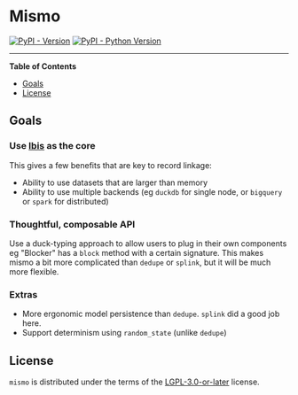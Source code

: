 # Mismo

[![PyPI - Version](https://img.shields.io/pypi/v/mismo.svg)](https://pypi.org/project/mismo)
[![PyPI - Python Version](https://img.shields.io/pypi/pyversions/mismo.svg)](https://pypi.org/project/mismo)

-----

**Table of Contents**

- [Goals](#goals)
- [License](#license)

## Goals

### Use [Ibis](https://ibis-project.org/) as the core
This gives a few benefits that are key to record linkage:
- Ability to use datasets that are larger than memory
- Ability to use multiple backends (eg `duckdb` for single node,
  or `bigquery` or `spark` for distributed)

### Thoughtful, composable API

Use a duck-typing approach to allow users to plug in their own components
eg "Blocker" has a `block` method with a certain signature.
This makes mismo a bit more complicated than `dedupe` or `splink`, but
it will be much more flexible.

### Extras
- More ergonomic model persistence than `dedupe`. `splink` did a good job here.
- Support determinism using `random_state` (unlike `dedupe`)

## License

`mismo` is distributed under the terms of the [LGPL-3.0-or-later](https://spdx.org/licenses/LGPL-3.0-or-later.html) license.
